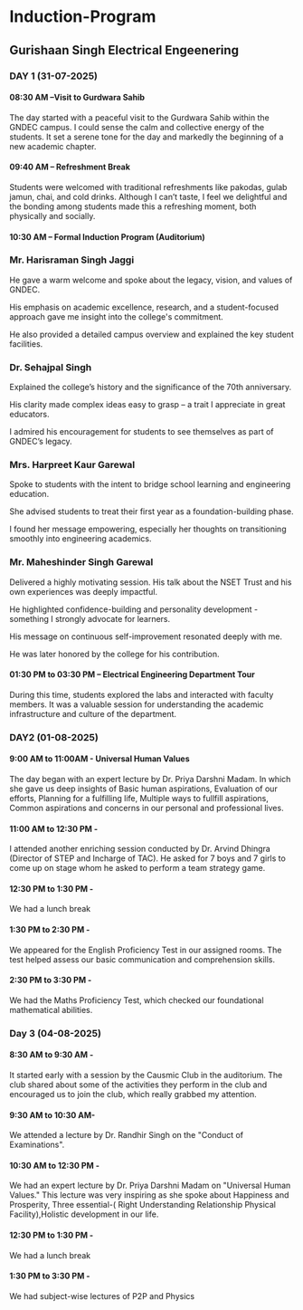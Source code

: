 # Induction-Program
## Gurishaan Singh Electrical Engeenering 

### DAY 1 (31-07-2025)

#### 08:30 AM –Visit to Gurdwara Sahib

The day started with a peaceful visit to the Gurdwara Sahib within the GNDEC campus. I could sense the calm and collective energy of the students. It set a serene tone for the day and markedly the beginning of a new academic chapter. 

#### 09:40 AM – Refreshment Break

Students were welcomed with traditional refreshments like pakodas, gulab jamun, chai, and cold drinks. Although I can’t taste, I feel we delightful and the bonding among students made this a refreshing moment, both physically and socially.

#### 10:30 AM – Formal Induction Program (Auditorium)

### Mr. Harisraman Singh Jaggi

He gave a warm welcome and spoke about the legacy, vision, and values of GNDEC.

His emphasis on academic excellence, research, and a student-focused approach gave me insight into the college's commitment.

He also provided a detailed campus overview and explained the key student facilities.


### Dr. Sehajpal Singh

Explained the college’s history and the significance of the 70th anniversary.

His clarity made complex ideas easy to grasp – a trait I appreciate in great educators.

I admired his encouragement for students to see themselves as part of GNDEC’s legacy.

### Mrs. Harpreet Kaur Garewal

Spoke to students with the intent to bridge school learning and engineering education.

She advised students to treat their first year as a foundation-building phase.

I found her message empowering, especially her thoughts on transitioning smoothly into engineering academics.


### Mr. Maheshinder Singh Garewal

Delivered a highly motivating session. His talk about the NSET Trust and his own experiences was deeply impactful.

He highlighted confidence-building and personality development - something I strongly advocate for learners.

His message on continuous self-improvement resonated deeply with me.

He was later honored by the college for his contribution.

#### 01:30 PM to 03:30 PM – Electrical Engineering Department Tour

During this time, students explored the labs and interacted with faculty members. It was a valuable session for understanding the academic infrastructure and culture of the department.

### DAY2 (01-08-2025) 

#### 9:00 AM to 11:00AM - Universal Human Values 
The day began with an expert lecture by Dr. Priya Darshni Madam. In which she gave us deep insights  of Basic human aspirations, Evaluation of our efforts, Planning for a fulfilling life, Multiple ways to fullfill aspirations, Common aspirations and concerns in our personal and professional lives.

#### 11:00 AM to 12:30 PM - 
I attended another enriching session conducted by Dr. Arvind Dhingra (Director of STEP and Incharge of TAC). He asked for 7 boys and 7 girls to come up on stage whom he asked to perform a team strategy game. 

#### 12:30 PM to 1:30 PM - 
We had a lunch break 

#### 1:30 PM to 2:30 PM - 
We appeared for the English Proficiency Test in our assigned rooms. The test helped assess our basic communication and comprehension skills.

#### 2:30 PM to 3:30 PM - 
We had the Maths Proficiency Test, which checked our foundational mathematical abilities.

### Day 3  (04-08-2025)

#### 8:30 AM to 9:30 AM - 
It started early with a session by the Causmic Club in the auditorium. The club shared about some of the activities they perform in the club and encouraged us to join the club, which really grabbed my attention.

#### 9:30 AM to 10:30 AM-  
We attended a lecture by Dr. Randhir Singh on the "Conduct of Examinations".

#### 10:30 AM to 12:30 PM - 
We had an expert lecture by Dr. Priya Darshni Madam on "Universal Human Values." This lecture was very inspiring as she spoke about  Happiness and Prosperity, Three essential-( Right Understanding Relationship Physical Facility),Holistic development in our life.

#### 12:30 PM to 1:30 PM -
We had a lunch break

#### 1:30 PM to 3:30 PM - 
We had subject-wise lectures of P2P and Physics
